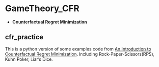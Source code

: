 # GameTheory_CFR

* **Counterfactual Regret Minimization**

## cfr_practice

This is a python version of some examples code from [An Introduction to Counterfactual Regret Minimization](http://modelai.gettysburg.edu/2013/cfr/cfr.pdf). Including Rock-Paper-Scissors(RPS), Kuhn Poker, Liar’s Dice.
